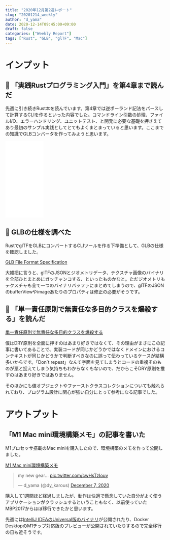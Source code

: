 ```yaml
---
title: "2020年12月第2週レポート"
slug: "20201214_weekly"
author: "d_yama"
date: 2020-12-14T09:45:00+09:00
draft: false
categories: ["Weekly Report"]
tags: ["Rust", "GLB", "glTF", "Mac"]
---
```

# インプット

## 📝 「実践Rustプログラミング入門」を第4章まで読んだ

先週に引き続きRust本を読んでいます。第4章では逆ポーランド記法をパースして計算するCLIを作るといった内容でした。コマンドライン引数の処理、ファイルI/O、エラーハンドリング、ユニットテスト、と開発に必要な基礎を押さえてあり最初のサンプル実践としてとてもよくまとまっていると思います。ここまでの知識でGLBコンバータを作ってみようと思います。

<iframe style="width:120px;height:240px;" marginwidth="0" marginheight="0" scrolling="no" frameborder="0" src="//rcm-fe.amazon-adsystem.com/e/cm?lt1=_blank&bc1=000000&IS2=1&bg1=FFFFFF&fc1=000000&lc1=0000FF&t=7dyama-22&language=ja_JP&o=9&p=8&l=as4&m=amazon&f=ifr&ref=as_ss_li_til&asins=4798061700&linkId=f65440e0bf601cb5c2452f6e32203992"></iframe>

## 📝 GLBの仕様を調べた

RustでglTFをGLBにコンバートするCLIツールを作る下準備として、GLBの仕様を確認しました。

[GLB File Format Specification](https://github.com/KhronosGroup/glTF/tree/master/specification/2.0#glb-file-format-specification)

大雑把に言うと、glTFのJSONとジオメトリデータ、テクスチャ画像のバイナリを全部ひとまとめにガッチャンコする、といったものかなと。ただジオメトリもテクスチャも全て一つのバイナリバッファにまとめてしまうので、glTFのJSONのbufferViewやimageあたりのプロパティは修正の必要がそうです。

## 📝 「単一責任原則で無責任な多目的クラスを爆殺する」を読んだ

[単一責任原則で無責任な多目的クラスを爆殺する](https://qiita.com/MinoDriven/items/76307b1b066467cbfd6a)

僕はDRY原則を全面に押すのはあまり好きではなくて、その理由がまさにこの記事に書いてあることで、実装コードが同じかどうかではなくドメインにおけるコンテキストが同じかどうかで判断すべきなのに誤って伝わっているケースが結構多いからです。「Don`t repeat」なんて字面を見てしまうとコードの重複そのものが悪と捉えてしまう気持ちもわからなくもないので、だからこそDRY原則を推すのはあまり好きではありません。

そのほかにも値オブジェクトやファーストクラスコレクションについても触れられており、プログラム設計に関心が強い自分にとって参考になる記事でした。

# アウトプット

## 「M1 Mac mini環境構築メモ」の記事を書いた

M1プロセッサ搭載のMac miniを購入したので、環境構築のメモを作って公開しました。

[M1 Mac mini環境構築メモ](https://blog-mk2.d-yama7.com/2020/12/20201208_mac_mini/)

<blockquote class="twitter-tweet"><p lang="en" dir="ltr">my new gear... <a href="https://t.co/cwHsTzIouy">pic.twitter.com/cwHsTzIouy</a></p>&mdash; d_yama (@dy_karous) <a href="https://twitter.com/dy_karous/status/1335743513082777601?ref_src=twsrc%5Etfw">December 7, 2020</a></blockquote> <script async src="https://platform.twitter.com/widgets.js" charset="utf-8"></script>

購入して1週間ほど経過しましたが、動作は快適で懸念していた自分がよく使うアプリケーションがクラッシュするということもなく、以前使っていたMBP2017からほぼ移行できたかと思います。

先週には[IntelliJ IDEAのUniversal版のバイナリ](https://youtrack.jetbrains.com/issue/JBR-2526)が公開されたり、Docker DesktopのM1チップ対応版のプレビューが公開されていたりするので完全移行の日も近そうです。
